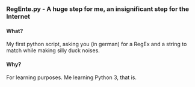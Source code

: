 ### RegEnte.py - A huge step for me, an insignificant step for the Internet

#### What?
My first python script, asking you (in german) for a RegEx and a string to match while making silly duck noises.

#### Why?
For learning purposes. Me learning Python 3, that is.
